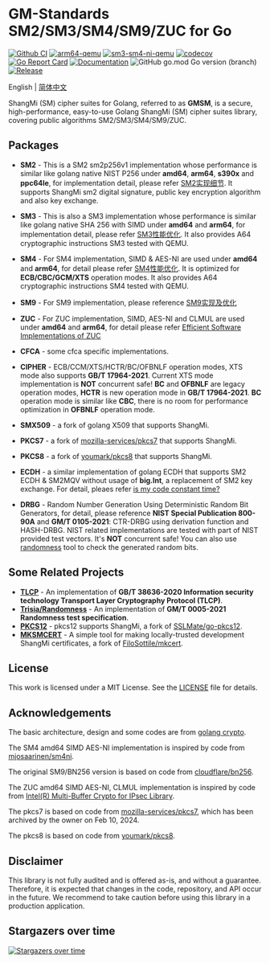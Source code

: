 
# GM-Standards SM2/SM3/SM4/SM9/ZUC for Go

[![Github CI](https://github.com/emmansun/gmsm/actions/workflows/ci.yml/badge.svg)](https://github.com/emmansun/gmsm/actions/workflows/ci.yml)
[![arm64-qemu](https://github.com/emmansun/gmsm/actions/workflows/test_qemu.yml/badge.svg)](https://github.com/emmansun/gmsm/actions/workflows/test_qemu.yml)
[![sm3-sm4-ni-qemu](https://github.com/emmansun/gmsm/actions/workflows/test_sm_ni.yml/badge.svg)](https://github.com/emmansun/gmsm/actions/workflows/test_sm_ni.yml)
[![codecov](https://codecov.io/gh/emmansun/gmsm/branch/main/graph/badge.svg?token=Otdi8m8sFj)](https://codecov.io/gh/emmansun/gmsm)
[![Go Report Card](https://goreportcard.com/badge/github.com/emmansun/gmsm)](https://goreportcard.com/report/github.com/emmansun/gmsm)
[![Documentation](https://godoc.org/github.com/emmansun/gmsm?status.svg)](https://godoc.org/github.com/emmansun/gmsm)
![GitHub go.mod Go version (branch)](https://img.shields.io/github/go-mod/go-version/emmansun/gmsm)
[![Release](https://img.shields.io/github/release/emmansun/gmsm/all.svg)](https://github.com/emmansun/gmsm/releases)

English | [简体中文](README.md)

ShangMi (SM) cipher suites for Golang, referred to as **GMSM**, is a secure, high-performance, easy-to-use Golang ShangMi (SM) cipher suites library, covering public algorithms SM2/SM3/SM4/SM9/ZUC.

## Packages
- **SM2** - This is a SM2 sm2p256v1 implementation whose performance is similar like golang native NIST P256 under **amd64**, **arm64**, **s390x** and **ppc64le**, for implementation detail, please refer [SM2实现细节](https://github.com/emmansun/gmsm/wiki/SM2%E6%80%A7%E8%83%BD%E4%BC%98%E5%8C%96). It supports ShangMi sm2 digital signature, public key encryption algorithm and also key exchange.

- **SM3** - This is also a SM3 implementation whose performance is similar like golang native SHA 256 with SIMD under **amd64** and **arm64**, for implementation detail, please refer [SM3性能优化](https://github.com/emmansun/gmsm/wiki/SM3%E6%80%A7%E8%83%BD%E4%BC%98%E5%8C%96). It also provides A64 cryptographic instructions SM3 tested with QEMU.

- **SM4** - For SM4 implementation, SIMD & AES-NI are used under **amd64** and **arm64**, for detail please refer [SM4性能优化](https://github.com/emmansun/gmsm/wiki/SM4%E6%80%A7%E8%83%BD%E4%BC%98%E5%8C%96). It is optimized for **ECB/CBC/GCM/XTS** operation modes. It also provides A64 cryptographic instructions SM4 tested with QEMU.

- **SM9** - For SM9 implementation, please reference [SM9实现及优化](https://github.com/emmansun/gmsm/wiki/SM9%E5%AE%9E%E7%8E%B0%E5%8F%8A%E4%BC%98%E5%8C%96)

- **ZUC** - For ZUC implementation, SIMD, AES-NI and CLMUL are used under **amd64** and **arm64**, for detail please refer [Efficient Software Implementations of ZUC](https://github.com/emmansun/gmsm/wiki/Efficient-Software-Implementations-of-ZUC)

- **CFCA** - some cfca specific implementations.

- **CIPHER** - ECB/CCM/XTS/HCTR/BC/OFBNLF operation modes, XTS mode also supports **GB/T 17964-2021**. Current XTS mode implementation is **NOT** concurrent safe! **BC** and **OFBNLF** are legacy operation modes, **HCTR** is new operation mode in **GB/T 17964-2021**. **BC** operation mode is similar like **CBC**, there is no room for performance optimization in **OFBNLF** operation mode.

- **SMX509** - a fork of golang X509 that supports ShangMi.

- **PKCS7** - a fork of [mozilla-services/pkcs7](https://github.com/mozilla-services/pkcs7) that supports ShangMi.

- **PKCS8** - a fork of [youmark/pkcs8](https://github.com/youmark/pkcs8) that supports ShangMi.

- **ECDH** - a similar implementation of golang ECDH that supports SM2 ECDH & SM2MQV without usage of **big.Int**, a replacement of SM2 key exchange. For detail, pleaes refer [is my code constant time?](https://github.com/emmansun/gmsm/wiki/is-my-code-constant-time%3F)

- **DRBG** - Random Number Generation Using Deterministic Random Bit Generators, for detail, please reference **NIST Special Publication 800-90A** and **GM/T 0105-2021**: CTR-DRBG using derivation function and HASH-DRBG. NIST related implementations are tested with part of NIST provided test vectors. It's **NOT** concurrent safe! You can also use [randomness](https://github.com/Trisia/randomness) tool to check the generated random bits.

## Some Related Projects
- **[TLCP](https://github.com/Trisia/gotlcp)** - An implementation of **GB/T 38636-2020 Information security technology Transport Layer Cryptography Protocol (TLCP)**. 
- **[Trisia/Randomness](https://github.com/Trisia/randomness)** - An implementation of **GM/T 0005-2021 Randomness test specification**.
- **[PKCS12](https://github.com/emmansun/go-pkcs12)** - pkcs12 supports ShangMi, a fork of [SSLMate/go-pkcs12](https://github.com/SSLMate/go-pkcs12).
- **[MKSMCERT](https://github.com/emmansun/mksmcert)** - A simple tool for making locally-trusted development ShangMi certificates, a fork of [FiloSottile/mkcert](https://github.com/FiloSottile/mkcert).

## License
This work is licensed under a MIT License. See the [LICENSE](./LICENSE) file for details.

## Acknowledgements
The basic architecture, design and some codes are from [golang crypto](https://github.com/golang/go/commits/master/src/crypto).

The SM4 amd64 SIMD AES-NI implementation is inspired by code from [mjosaarinen/sm4ni](https://github.com/mjosaarinen/sm4ni). 

The original SM9/BN256 version is based on code from [cloudflare/bn256](https://github.com/cloudflare/bn256).

The ZUC amd64 SIMD AES-NI, CLMUL implementation is inspired by code from [Intel(R) Multi-Buffer Crypto for IPsec Library](https://github.com/intel/intel-ipsec-mb/).

The pkcs7 is based on code from [mozilla-services/pkcs7](https://github.com/mozilla-services/pkcs7), which has been archived by the owner on Feb 10, 2024.

The pkcs8 is based on code from [youmark/pkcs8](https://github.com/youmark/pkcs8).

## Disclaimer
This library is not fully audited and is offered as-is, and without a guarantee. Therefore, it is expected that changes in the code, repository, and API occur in the future. We recommend to take caution before using this library in a production application.

## Stargazers over time
[![Stargazers over time](https://starchart.cc/emmansun/gmsm.svg?variant=adaptive)](https://starchart.cc/emmansun/gmsm)
